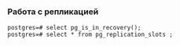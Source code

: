 ### Работа с репликацией

    postgres=# select pg_is_in_recovery();
    postgres=# select * from pg_replication_slots ;
